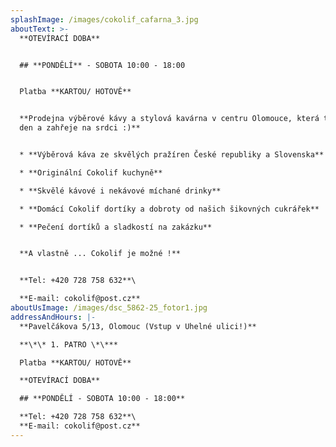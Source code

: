 ```yaml
---
splashImage: /images/cokolif_cafarna_3.jpg
aboutText: >-
  **OTEVÍRACÍ DOBA**


  ## **PONDĚLÍ** - SOBOTA 10:00 - 18:00


  Platba **KARTOU/ HOTOVĚ**


  **Prodejna výběrové kávy a stylová kavárna v centru Olomouce, která ti zlepší
  den a zahřeje na srdci :)**


  * **Výběrová káva ze skvělých pražíren České republiky a Slovenska** 

  * **Originální Cokolif kuchyně**

  * **Skvělé kávové i nekávové míchané drinky**

  * **Domácí Cokolif dortíky a dobroty od našich šikovných cukrářek**

  * **Pečení dortíků a sladkostí na zakázku**


  **A vlastně ... Cokolif je možné !**


  **Tel: +420 728 758 632**\

  **E-mail: cokolif@post.cz**
aboutUsImage: /images/dsc_5862-25_fotor1.jpg
addressAndHours: |-
  **Pavelčákova 5/13, Olomouc (Vstup v Uhelné ulici!)**

  **\*\* 1. PATRO \*\***

  Platba **KARTOU/ HOTOVĚ**

  **OTEVÍRACÍ DOBA**

  ## **PONDĚLÍ - SOBOTA 10:00 - 18:00**

  **Tel: +420 728 758 632**\
  **E-mail: cokolif@post.cz**
---
```


